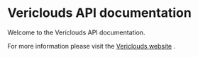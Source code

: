 # Vericlouds API documentation

Welcome to the Vericlouds API documentation.

For more information please visit the [Vericlouds website](https://www.vericlouds.com/) .


